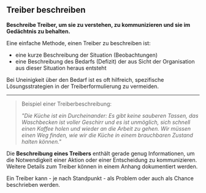 ## Treiber beschreiben

**Beschreibe Treiber, um sie zu verstehen, zu kommunizieren und sie im Gedächtnis zu behalten.**

Eine einfache Methode, einen Treiber zu beschreiben ist:

- eine kurze Beschreibung der Situation (Beobachtungen) 
- eine Beschreibung des Bedarfs (Defizit) der aus Sicht der Organisation aus dieser Situation heraus entsteht 

Bei Uneinigkeit über den Bedarf ist es oft hilfreich, spezifische Lösungsstrategien in der Treiberformulierung zu vermeiden.

* * *

> Beispiel einer Treiberbeschreibung:
> 
> *"Die Küche ist ein Durcheinander: Es gibt keine sauberen Tassen, das Waschbecken ist voller Geschirr und es ist unmöglich, sich schnell einen Kaffee holen und wieder an die Arbeit zu gehen. Wir müssen einen Weg finden, wie wir die Küche in einem brauchbaren Zustand halten können."*

Die **Beschreibung eines Treibers** enthält gerade genug Informationen, um die Notwendigkeit einer Aktion oder einer Entscheidung zu kommunizieren. Weitere Details zum Treiber können in einem Anhang dokumentiert werden.

Ein Treiber kann - je nach Standpunkt - als Problem oder auch als Chance beschrieben werden.